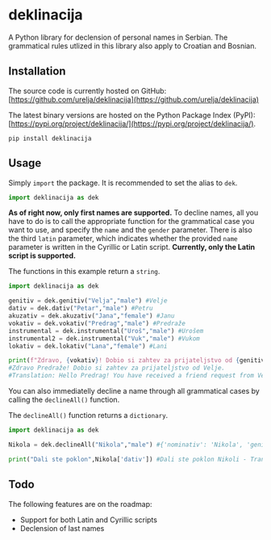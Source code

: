 # deklinacija
A Python library for declension of personal names in Serbian. The  grammatical rules utlized in this library also apply to Croatian and Bosnian.

## Installation
The source code is currently hosted on GitHub: [https://github.com/urelja/deklinacija](https://github.com/urelja/deklinacija)

The latest binary versions are hosted on the Python Package Index (PyPI): [https://pypi.org/project/deklinacija/](https://pypi.org/project/deklinacija/).
```properties
pip install deklinacija
```
## Usage
Simply `import` the package. It is recommended to set the alias to `dek`.

```python
import deklinacija as dek
```
**As of right now, only first names are supported.** To decline names, all you have to do is to call the appropriate function for the grammatical case you want to use, and specify the `name` and the `gender` parameter. There is also the third `latin` parameter, which indicates whether the provided `name` parameter is written in the Cyrillic or Latin script. **Currently, only the Latin script is supported.**

The functions in this example return a `string`.
```python
import deklinacija as dek

genitiv = dek.genitiv("Velja","male") #Velje
dativ = dek.dativ("Petar","male") #Petru
akuzativ = dek.akuzativ("Jana","female") #Janu
vokativ = dek.vokativ("Predrag","male") #Predraže
instrumental = dek.instrumental("Uroš","male") #Urošem
instrumental2 = dek.instrumental("Vuk","male") #Vukom
lokativ = dek.lokativ("Lana","female") #Lani

print(f"Zdravo, {vokativ}! Dobio si zahtev za prijateljstvo od {genitiv}.") 
#Zdravo Predraže! Dobio si zahtev za prijateljstvo od Velje.
#Translation: Hello Predrag! You have received a friend request from Velja.
```

You can also immediatelly decline a name through all grammatical cases by calling the `declineAll()` function.

The `declineAll()` function returns a `dictionary`.

```python
import deklinacija as dek

Nikola = dek.declineAll("Nikola","male") #{'nominativ': 'Nikola', 'genitiv': 'Nikole', 'dativ': 'Nikoli', 'akuzativ': 'Nikolu', 'vokativ':'Nikola', 'instrumental': 'Nikolom', 'lokativ': 'Nikoli'}

print("Dali ste poklon",Nikola['dativ']) #Dali ste poklon Nikoli - Translation: You have given a gift to Nikola
```

## Todo
The following features are on the roadmap:
- Support for both Latin and Cyrillic scripts
- Declension of last names
